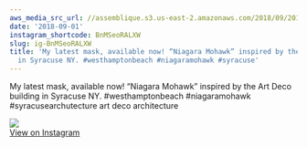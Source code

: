 ```yaml
---
aws_media_src_url: //assemblique.s3.us-east-2.amazonaws.com/2018/09/2018-09-01_17-32-58_UTC.jpg
date: '2018-09-01'
instagram_shortcode: BnMSeoRALXW
slug: ig-BnMSeoRALXW
title: 'My latest mask, available now! “Niagara Mohawk” inspired by the Art Deco building
  in Syracuse NY. #westhamptonbeach #niagaramohawk #syracuse'
---
```


My latest mask, available now! “Niagara Mohawk” inspired by the Art Deco building in Syracuse NY. #westhamptonbeach #niagaramohawk #syracusearchutecture art deco architecture 

![](//assemblique.s3.us-east-2.amazonaws.com/2018/09/2018-09-01_17-32-58_UTC.jpg)   
[View on Instagram](https://www.instagram.com/p/BnMSeoRALXW/)